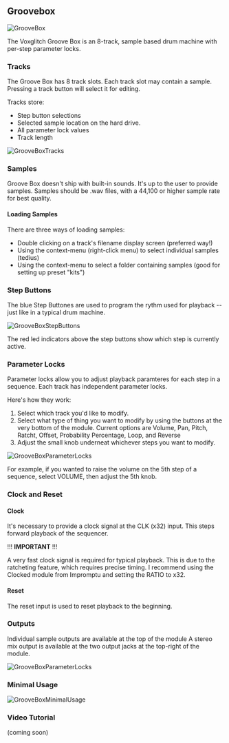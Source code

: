 ## Groovebox

![GrooveBox](/images/groovebox/groovebox.jpg)

The Voxglitch Groove Box is an 8-track, sample based drum machine with per-step parameter locks.  

### Tracks

The Groove Box has 8 track slots.  Each track slot may contain a sample.  Pressing a track button will select it for editing.

Tracks store:

* Step button selections
* Selected sample location on the hard drive.
* All parameter lock values
* Track length

![GrooveBoxTracks](/images/groovebox/tracks.jpg)

### Samples

Groove Box doesn't ship with built-in sounds.  It's up to the user to provide samples.  Samples should be .wav files, with a 44,100  or higher sample rate for best quality.

#### Loading Samples

There are three ways of loading samples:

- Double clicking on a track's filename display screen (preferred way!)
- Using the context-menu (right-click menu) to select individual samples (tedius)
- Using the context-menu to select a folder containing samples (good for setting up preset "kits")

### Step Buttons

The blue Step Buttones are used to program the rythm used for playback -- just like in a typical drum machine.

![GrooveBoxStepButtons](/images/groovebox/step_buttons.jpg)

The red led indicators above the step buttons show which step is currently active.

### Parameter Locks

Parameter locks allow you to adjust playback paramteres for each step in a sequence.  Each track has independent parameter locks.

Here's how they work:

1. Select which track you'd like to modify.
2. Select what type of thing you want to modify by using the buttons at the very bottom of the module.  Current options are Volume, Pan, Pitch, Ratcht, Offset, Probability Percentage, Loop, and Reverse
3. Adjust the small knob underneat whichever steps you want to modify.

![GrooveBoxParameterLocks](/images/groovebox/parameter_locks.jpg)

For example, if you wanted to raise the volume on the 5th step of a sequence, select VOLUME, then adjust the 5th knob.

### Clock and Reset

#### Clock

It's necessary to provide a clock signal at the CLK (x32) input.  This steps forward playback of the sequencer.  

!!!   **IMPORTANT**  !!!

A very fast clock signal is required for typical playback.  This is due to the ratcheting feature, which requires precise timing.  I recommend using the Clocked module from Impromptu and setting the RATIO to x32.

#### Reset

The reset input is used to reset playback to the beginning.

### Outputs

Individual sample outputs are available at the top of the module  A stereo mix output is available at the two output jacks at the top-right of the module.  

![GrooveBoxParameterLocks](/images/groovebox/outputs.jpg)

### Minimal Usage

![GrooveBoxMinimalUsage](/images/groovebox/minimal-usage.jpg)



### Video Tutorial

(coming soon)



